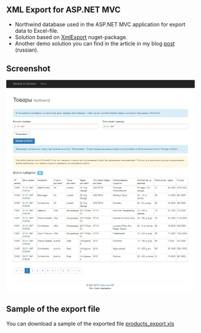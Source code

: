 ## XML Export for ASP.NET MVC
* Northwind database used in the ASP.NET MVC application for export data to Excel-file.
* Solution based on [XmlExport](https://www.nuget.org/packages/XmlExport) nuget-package.
* Another demo solution you can find in the article in my blog [post](https://www.calabonga.net/blog/post/asp-net-mvc-3-eksport-v-excel-ili-chto-takoe-xmlexport) (russian).

## Screenshot
![screenshot](/screenshot.png)

## Sample of the export file
 You can download a sample of the exported file [products_export.xls](/products_export.xls)
